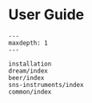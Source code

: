 # User Guide

```{toctree}
---
maxdepth: 1
---

installation
dream/index
beer/index
sns-instruments/index
common/index
```
